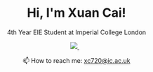 

<h1 align='center'>
  Hi, I'm Xuan Cai!
</h1>

<p align='center'>
  4th Year EIE Student at Imperial College London
</p>



<p align='center'>
  
  <a href="https://www.linkedin.com/in/tommy-cai-766069224/">
    <img src="https://img.shields.io/badge/linkedin-%230077B5.svg?&style=for-the-badge&logo=linkedin&logoColor=white" />
  </a>&nbsp;&nbsp;
  


<p align='center'>
  📫 How to reach me: <a href='mailto:caixuan1201@outlook.com'>xc720@ic.ac.uk</a>
</p>

